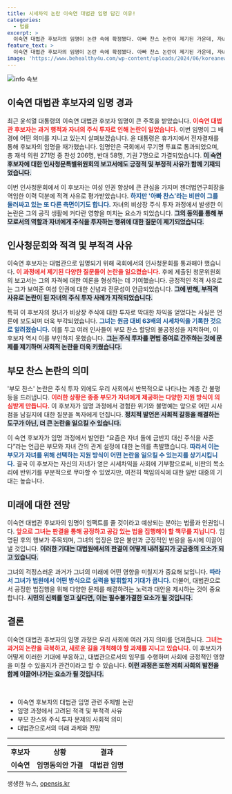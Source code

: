 ```yaml
---
title: 시세차익 논란 이숙연 대법관 임명 담긴 이유!
categories:
  - 법률
excerpt: >
  이숙연 대법관 후보자의 임명이 논란 속에 확정됐다. 아빠 찬스 논란이 제기된 가운데, 자녀의 주식 투자에 대한 방어적 발언이 화제를 모으며 대법관 임명의 갈등을 더욱 부각시키고 있다.
feature_text: >
  이숙연 대법관 후보자의 임명이 논란 속에 확정됐다. 아빠 찬스 논란이 제기된 가운데, 자녀의 주식 투자에 대한 방어적 발언이 화제를 모으며 대법관 임명의 갈등을 더욱 부각시키고 있다.
image: 'https://www.behealthy4u.com/wp-content/uploads/2024/06/koreanews.jpg'
---
```


<p><img src="https://www.behealthy4u.com/wp-content/uploads/2024/06/koreanews.jpg" alt="info 속보" /></p>

<h2 data-ke-size="size26">이숙연 대법관 후보자의 임명 경과</h2>

<p data-ke-size="size16">최근 윤석열 대통령의 이숙연 대법관 후보자 임명이 큰 주목을 받았습니다. <b><span style="color: #ee2323;">이숙연 대법관 후보자는 과거 행적과 자녀의 주식 투자로 인해 논란이 일었습니다.</span></b> 이번 임명이 그 배경에 어떤 의미를 지니고 있는지 살펴보겠습니다. 윤 대통령은 휴가지에서 전자결재를 통해 후보자의 임명을 재가했습니다. 임명안은 국회에서 무기명 투표로 통과되었으며, 총 재석 의원 271명 중 찬성 206명, 반대 58명, 기권 7명으로 가결되었습니다. <b><span style="background-color: #21538527;">이 숙연 후보자에 대한 인사청문특별위원회의 보고서에도 긍정적 및 부정적 사유가 함께 기재되었습니다.</span></b></p>

<p data-ke-size="size16">이번 인사청문회에서 이 후보자는 여성 인권 향상에 큰 관심을 가지며 젠더법연구회장을 역임한 이력 덕분에 적격 사유로 평가받았습니다. <b><span style="color: #1a5490;">하지만 '아빠 찬스'라는 비판이 그를 둘러싸고 있는 또 다른 측면이기도 합니다.</span></b> 자녀의 비상장 주식 투자 과정에서 발생한 이 논란은 그의 공직 생활에 커다란 영향을 미치는 요소가 되었습니다. <b><span style="background-color: #21538527;">그의 동의를 통해 부모로서의 역할과 자녀에게 주식을 투자하는 행위에 대한 질문이 제기되었습니다.</span></b></p>

<h2 data-ke-size="size26">인사청문회와 적격 및 부적격 사유</h2>

<p data-ke-size="size16">이숙연 후보자는 대법관으로 임명되기 위해 국회에서의 인사청문회를 통과해야 했습니다. <b><span style="color: #ee2323;">이 과정에서 제기된 다양한 질문들이 논란을 일으켰습니다.</span></b> 후에 제출된 청문위원회의 보고서는 그의 자격에 대한 여론을 형성하는 데 기여했습니다. 긍정적인 적격 사유로는 그가 보여준 여성 인권에 대한 신념과 전문성이 언급되었습니다. <b><span style="background-color: #21538527;">그에 반해, 부적격 사유로 논란이 된 자녀의 주식 투자 사례가 지적되었습니다.</span></b></p>

<p data-ke-size="size16">특히 이 후보자의 장녀가 비상장 주식에 대한 투자로 막대한 차익을 얻었다는 사실은 언론에 보도되며 더욱 부각되었습니다. <b><span style="color: #1a5490;">그녀는 원금 대비 63배의 시세차익을 기록한 것으로 알려졌습니다.</span></b> 이를 두고 여러 인사들이 부모 찬스 할당의 불공정성을 지적하며, 이 후보자 역시 이를 부인하지 못했습니다. <b><span style="background-color: #21538527;">그는 주식 투자를 편법 증여로 간주하는 것에 문제를 제기하며 사회적 논란을 더욱 키웠습니다.</span></b></p>

<h2 data-ke-size="size26">부모 찬스 논란의 의미</h2>

<p data-ke-size="size16">'부모 찬스' 논란은 주식 투자 외에도 우리 사회에서 반복적으로 나타나는 계층 간 불평등을 드러냅니다. <b><span style="color: #ee2323;">이러한 상황은 종종 부모가 자녀에게 제공하는 다양한 지원 방식이 의심받게 만듭니다.</span></b> 이 후보자가 임명 과정에서 경험한 위기와 불명예는 앞으로 어떤 시사점을 남길지에 대한 질문을 독자에게 던집니다. <b><span style="background-color: #21538527;">정치적 발언은 사회적 갈등을 해결하는 도구가 아닌, 더 큰 논란을 일으킬 수 있습니다.</span></b></p>

<p data-ke-size="size16">이 숙연 후보자가 임명 과정에서 발언한 “요즘은 자녀 돌에 금반지 대신 주식을 사준다”라는 언급은 부모와 자녀 간의 관계 설정에 대한 논의를 촉발했습니다. <b><span style="color: #1a5490;">따라서 이는 부모가 자녀를 위해 선택하는 지원 방식이 어떤 논란을 일으킬 수 있는지를 상기시킵니다.</span></b> 결국 이 후보자는 자신의 자녀가 얻은 시세차익을 사회에 기부함으로써, 비판의 목소리에 반위기를 부분적으로 무마할 수 있었지만, 여전히 책임의식에 대한 일반 대중의 기대는 높습니다.</p>

<h2 data-ke-size="size26">미래에 대한 전망</h2>

<p data-ke-size="size16">이숙연 대법관 후보자의 임명이 임팩트를 줄 것이라고 예상되는 분야는 법률과 인권입니다. <b><span style="color: #ee2323;">앞으로 그녀는 판결을 통해 공정하고 공감 있는 법을 집행해야 할 책무를 지닙니다.</span></b> 임명된 후의 행보가 주목되며, 그녀의 입장은 많은 불만과 긍정적인 반응을 동시에 이끌어 낼 것입니다. <b><span style="background-color: #21538527;">이러한 기대는 대법원에서의 판결이 어떻게 내려질지가 궁금증의 요소가 되고 있습니다.</span></b></p>

<p data-ke-size="size16">그녀의 걱정스러운 과거가 그녀의 미래에 어떤 영향을 미칠지가 중요해 보입니다. <b><span style="color: #1a5490;">따라서 그녀가 법원에서 어떤 방식으로 실력을 발휘할지 기대가 큽니다.</span></b> 더불어, 대법관으로서 공정한 법집행을 위해 다양한 문제를 해결하려는 노력과 대안을 제시하는 것이 중요합니다. <b><span style="background-color: #21538527;">시민의 신뢰를 얻고 싶다면, 이는 필수불가결한 요소가 될 것입니다.</span></b></p>

<h2 data-ke-size="size26">결론</h2>

<p data-ke-size="size16">이숙연 대법관 후보자의 임명 과정은 우리 사회에 여러 가지 의미를 던져줍니다. <b><span style="color: #ee2323;">그녀는 과거의 논란을 극복하고, 새로운 길을 개척해야 할 과제를 지니고 있습니다.</span></b> 이 후보자가 어떻게 이러한 기대에 부응하고, 대법관으로서의 임무를 수행하며 사회에 긍정적인 영향을 미칠 수 있을지가 관건이라고 할 수 있습니다. <b><span style="background-color: #21538527;">이런 과정은 또한 저희 사회의 발전을 함께 이끌어나가는 요소가 될 것입니다.</span></b></p>

<p data-ke-size="size16">&nbsp;</p>

<ul>
  <li>이숙연 후보자의 대법관 임명 관련 주제별 논란</li>
  <li>임명 과정에서 고려된 적격 및 부적격 사유</li>
  <li>부모 찬스와 주식 투자 문제의 사회적 의미</li>
  <li>대법관으로서의 미래 과제와 전망</li>
</ul>

<hr/>

<table style="width: 100%;">
    <tr>
        <td style="text-align: center; height: 17px;"><b>후보자</b></td>
        <td style="text-align: center; height: 17px;"><b>상황</b></td>
        <td style="text-align: center; height: 17px;"><b>결과</b></td>
    </tr>
    <tr>
        <td style="text-align: center; height: 17px;"><b>이숙연</b></td>
        <td style="text-align: center; height: 17px;"><b>임명동의안 가결</b></td>
        <td style="text-align: center; height: 17px;"><b>대법관 임명</b></td>
    </tr>
</table>
생생한 뉴스, <a href="https://opensis.kr" rel="dofollow">opensis.kr</a>


